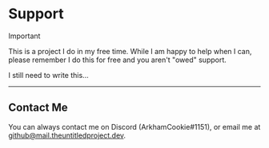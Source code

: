 # Support

> [!IMPORTANT]
> This is a project I do in my free time.
> While I am happy to help when I can,
> please remember I do this for free and you aren't "owed" support.

I still need to write this...

---

## Contact Me

You can always contact me on Discord (ArkhamCookie#1151),
or email me at [github@mail.theuntitledproject.dev](mailto:github@mail.theuntitledproject.dev).
